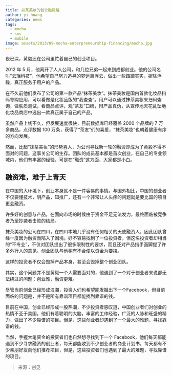 ```yaml
---
title: 抹茶美妆的创业融资路
author: yi-huang
categories: news
tags:
  - mocha
  - sns
  - mobile
image: assets/2013/09-mocha-enterpreneurship-financing/mocha.jpg
---
```


夜已深，黄毅还在公司里忙着自己的创业项目。

2012 年 5 月，他离开了人人公司，和几位兄弟一起来到成都创业。他的公司名叫“云瑶科技”，他希望自己努力追寻的梦远离浮云，做出一些踏踏实实，摒除浮躁，真正服务于用户的产品。

在不久前他们发布了公司的第一款产品“抹茶美妆”。抹茶美妆是国内首款化妆品扫码导购应用，可以看做是化妆品版的“我查查”。用户可以通过抹茶美妆来扫码查询，做肤质测试，看商品点评，观“茶友”口碑，辩产品真伪，从宣传地天花乱坠地化妆品商店中选出一款真正属于自己的产品。

虽然产品上线不久，但发展速度很快，目前数据库已经覆盖 2000 个品牌的 7 万多商品，点评数据 100 万条，获得了“茶友”们的喜爱，“抹茶美妆”也朝着健康有序的方向发展。

然而，比起“抹茶美妆”的形势喜人，为公司寻找新一轮的融资却成为了黄毅不得不面对的问题，这事关公司的生存。团队的成员基本都是首次创业，在自己的专业领域内，他们有丰富的经验，可是在“融资”这方面，大家都是小白。

## 融资难，难于上青天

在中国的大环境下，创业本身就不是一件容易的事情。与国外相比，中国的创业者不仅要懂技术，明产品，知推广，还有一个非常让人头疼的问题就是要比国的项目更会融资。

许多好的创意与产品，在面向市场的时候由于资金不足无法发力，最终面临被竞争者乃至抄袭者击败的结局。

抹茶美妆的公司在四川，在四川本地几乎没有任何相关的天使融资人，因此团队曾经一度因为融资而陷入了困境。好不容易找到了一位投资者，但这名投资者却相当的“不专业”，不仅对团队提出了很多限制性的要求，而且还对产品指手画脚提了许多外行人的意见。创业团队与他稍有不合便以资金为要挟。

这样的投资者不仅会毁掉产品本身，甚至会毁掉整个创业团队。

其实，这个问题并不是黄毅一个人需要面对的，他遇到了一个对于创业者来说都无法绕过的问题：创业难，融资更难。

尽管当前创业已经形成浪潮，投资人们也希望能发掘出下一个Facebook，但目前面临的问题是，并不是所有靠谱项目都能找到靠谱的钱。

目前在中国，创业已经形成一股热潮，不少投资者感叹道，中国创业者们对创业的热情不亚于美国。他们有着聪明的大脑，丰富的工作经验，广泛的人脉和旺盛的精力，做出了不少靠谱的项目。但是，这些创业者却遇到了一个最大的难题，寻找靠谱的钱。

当然，手握大笔资金的投资者们也自然想寻找到下一个 Facebook，他们每天都能遇到不少寻求融资的创业者，每天都能收到不少创业者的商业计划书，每天都有不少亲朋好友向他们推荐项目，但是，这些投资者们也遇到了最大的难题，寻找靠谱的项目。

> 来源：创见
